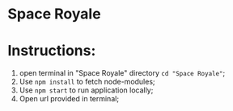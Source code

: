 # Space Royale

#  Instructions: 

1. open terminal in "Space Royale" directory `cd "Space Royale"`;
2. Use `npm install` to fetch node-modules;
3. Use `npm start` to run application locally;
4. Open url provided in terminal; 